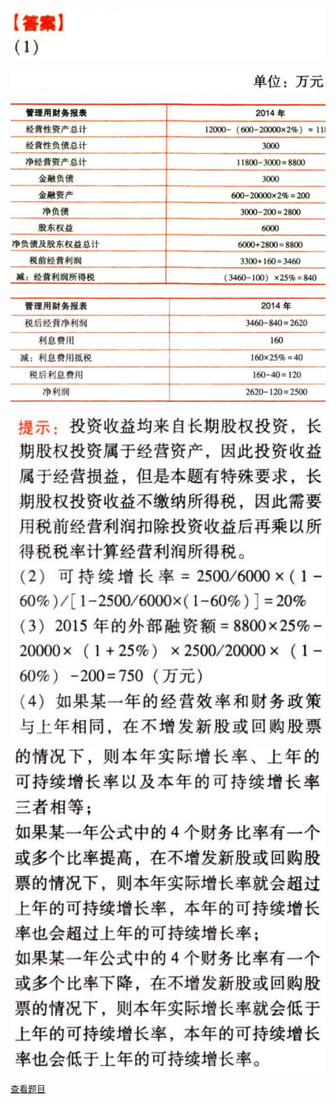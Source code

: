 ![](8e80171dfe9e18aacba81e29e73faa07.png)

![](4357fe59b6d024d5dd16ab099b939262.png)

![](ba129a9dabb4d345284763a6869ca0b2.png)

![](bb8c3b878a8118335952cf3c379e2e58.png)

![](635879583db9d9a2d154d6a29dcd265e.png)

![](78ec56d1d1fd92f6200535feb88be556.png)

[查看题目](../C02财务报表分析和财务预测.本章真题.md#12-题目)

